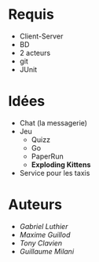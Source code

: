 # Requis
- Client-Server
- BD
- 2 acteurs
- git
- JUnit

# Idées
- Chat (la messagerie)
- Jeu
    - Quizz
    - Go
    - PaperRun
    - **Exploding Kittens**
- Service pour les taxis

# Auteurs
- *Gabriel Luthier*
- *Maxime Guillod*
- *Tony Clavien*
- *Guillaume Milani*
